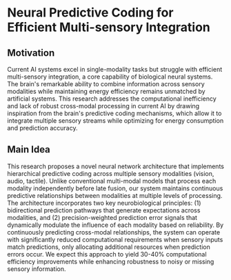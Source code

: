 # Neural Predictive Coding for Efficient Multi-sensory Integration

## Motivation
Current AI systems excel in single-modality tasks but struggle with efficient multi-sensory integration, a core capability of biological neural systems. The brain's remarkable ability to combine information across sensory modalities while maintaining energy efficiency remains unmatched by artificial systems. This research addresses the computational inefficiency and lack of robust cross-modal processing in current AI by drawing inspiration from the brain's predictive coding mechanisms, which allow it to integrate multiple sensory streams while optimizing for energy consumption and prediction accuracy.

## Main Idea
This research proposes a novel neural network architecture that implements hierarchical predictive coding across multiple sensory modalities (vision, audio, tactile). Unlike conventional multi-modal models that process each modality independently before late fusion, our system maintains continuous predictive relationships between modalities at multiple levels of processing. The architecture incorporates two key neurobiological principles: (1) bidirectional prediction pathways that generate expectations across modalities, and (2) precision-weighted prediction error signals that dynamically modulate the influence of each modality based on reliability. By continuously predicting cross-modal relationships, the system can operate with significantly reduced computational requirements when sensory inputs match predictions, only allocating additional resources when prediction errors occur. We expect this approach to yield 30-40% computational efficiency improvements while enhancing robustness to noisy or missing sensory information.